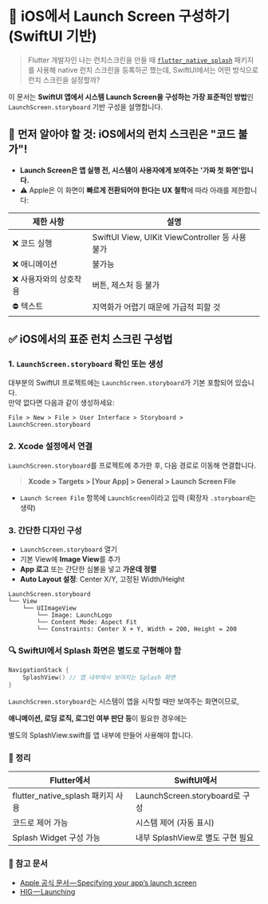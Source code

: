 # 🚀 iOS에서 Launch Screen 구성하기 (SwiftUI 기반)

> Flutter 개발자인 나는 런치스크린을 만들 때 [`flutter_native_splash`](https://pub.dev/packages/flutter_native_splash) 패키지를 사용해 native 런치 스크린을 등록하곤 했는데, SwiftUI에서는 어떤 방식으로 런치 스크린을 설정할까?
  
이 문서는 **SwiftUI 앱에서 시스템 Launch Screen을 구성하는 가장 표준적인 방법**인 `LaunchScreen.storyboard` 기반 구성을 설명합니다.

## 🧠 먼저 알아야 할 것: iOS에서의 런치 스크린은 "코드 불가"!

- **Launch Screen은 앱 실행 전, 시스템이 사용자에게 보여주는 '가짜 첫 화면'입니다.**  
- ⚠️ Apple은 이 화면이 **빠르게 전환되어야 한다는 UX 철학**에 따라 아래를 제한합니다:

| 제한 사항        | 설명                                         |
| ------------ | ------------------------------------------ |
| ❌ 코드 실행      | SwiftUI View, UIKit ViewController 등 사용 불가 |     |
| ❌ 애니메이션      | 불가능                                        |     |
| ❌ 사용자와의 상호작용 | 버튼, 제스처 등 불가                               |     |
| ⛔ 텍스트        | 지역화가 어렵기 때문에 가급적 피할 것                      |     |

## ✅ iOS에서의 표준 런치 스크린 구성법

### 1. `LaunchScreen.storyboard` 확인 또는 생성

대부분의 SwiftUI 프로젝트에는 `LaunchScreen.storyboard`가 기본 포함되어 있습니다.    
만약 없다면 다음과 같이 생성하세요:

`File > New > File > User Interface > Storyboard > LaunchScreen.storyboard`

### 2. Xcode 설정에서 연결

`LaunchScreen.storyboard`를 프로젝트에 추가한 후, 다음 경로로 이동해 연결합니다.

> **Xcode > Targets > [Your App] > General > Launch Screen File**

- `Launch Screen File` 항목에 `LaunchScreen`이라고 입력 (확장자 `.storyboard`는 생략)

### 3. 간단한 디자인 구성

- `LaunchScreen.storyboard` 열기  
- 기본 View에 **Image View**를 추가  
- **App 로고** 또는 간단한 심볼을 넣고 **가운데 정렬**  
- **Auto Layout 설정**: Center X/Y, 고정된 Width/Height

```plaintext  
LaunchScreen.storyboard  
└── View  
    └── UIImageView  
        └── Image: LaunchLogo  
        └── Content Mode: Aspect Fit  
        └── Constraints: Center X + Y, Width = 200, Height = 200
```
### 🔍 SwiftUI에서 Splash 화면은 별도로 구현해야 함

```swift
NavigationStack {  
    SplashView() // 앱 내부에서 보여지는 Splash 화면  
}
```

`LaunchScreen.storyboard`는 시스템이 앱을 시작할 때만 보여주는 화면이므로,

**애니메이션, 로딩 로직, 로그인 여부 판단 등**이 필요한 경우에는

별도의 SplashView.swift를 앱 내부에 만들어 사용해야 합니다.

### 📌 정리

| **Flutter에서**                   | **SwiftUI에서**                   |
| ---------------------------- | --------------------------- |
| flutter_native_splash 패키지 사용 | LaunchScreen.storyboard로 구성 |
| 코드로 제어 가능                    | 시스템 제어 (자동 표시)              |
| Splash Widget 구성 가능          | 내부 SplashView로 별도 구현 필요     |


### 📎 참고 문서

- [Apple 공식 문서 — Specifying your app’s launch screen](https://developer.apple.com/documentation/Xcode/specifying-your-apps-launch-screen)
- [HIG — Launching](https://developer.apple.com/design/human-interface-guidelines/launching)